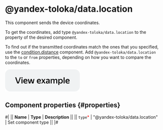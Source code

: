 # @yandex-toloka/data.location

This component sends the device coordinates.

To get the coordinates, add type `@yandex-toloka/data.location` to the property of the desired component.

To find out if the transmitted coordinates match the ones that you specified, use the [condition.distance](condition.distance.md) component. Add `@yandex-toloka/data.location` to the `to` or `from` properties, depending on how you want to compare the coordinates.

[![image](../_images/buttons/view-example.svg)](https://clck.ru/asSxk)

## Component properties {#properties}

#|
|| **Name** | **Type** | **Description** ||
|| `type`<span style="color: red">\*</span> | "@yandex-toloka/data.location" | Set component type ||
|#
